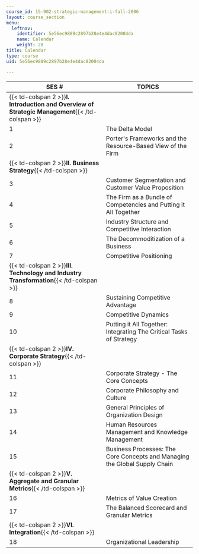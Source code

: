 ```yaml
---
course_id: 15-902-strategic-management-i-fall-2006
layout: course_section
menu:
  leftnav:
    identifier: 5e56ec9889c2897b28e4e4dac82004da
    name: Calendar
    weight: 20
title: Calendar
type: course
uid: 5e56ec9889c2897b28e4e4dac82004da

---
```


| SES # | TOPICS |
| --- | --- |
| {{< td-colspan 2 >}}**I. Introduction and Overview of Strategic Management**{{< /td-colspan >}} ||
| 1 | The Delta Model |
| 2 | Porter's Frameworks and the Resource-Based View of the Firm |
| {{< td-colspan 2 >}}**II. Business Strategy**{{< /td-colspan >}} ||
| 3 | Customer Segmentation and Customer Value Proposition |
| 4 | The Firm as a Bundle of Competencies and Putting it All Together |
| 5 | Industry Structure and Competitive Interaction |
| 6 | The Decommoditization of a Business |
| 7 | Competitive Positioning |
| {{< td-colspan 2 >}}**III. Technology and Industry Transformation**{{< /td-colspan >}} ||
| 8 | Sustaining Competitive Advantage |
| 9 | Competitive Dynamics |
| 10 | Putting it All Together: Integrating The Critical Tasks of Strategy |
| {{< td-colspan 2 >}}**IV. Corporate Strategy**{{< /td-colspan >}} ||
| 11 | Corporate Strategy - The Core Concepts |
| 12 | Corporate Philosophy and Culture |
| 13 | General Principles of Organization Design |
| 14 | Human Resources Management and Knowledge Management |
| 15 | Business Processes: The Core Concepts and Managing the Global Supply Chain |
| {{< td-colspan 2 >}}**V. Aggregate and Granular Metrics**{{< /td-colspan >}} ||
| 16 | Metrics of Value Creation |
| 17 | The Balanced Scorecard and Granular Metrics |
| {{< td-colspan 2 >}}**VI. Integration**{{< /td-colspan >}} ||
| 18 | Organizational Leadership